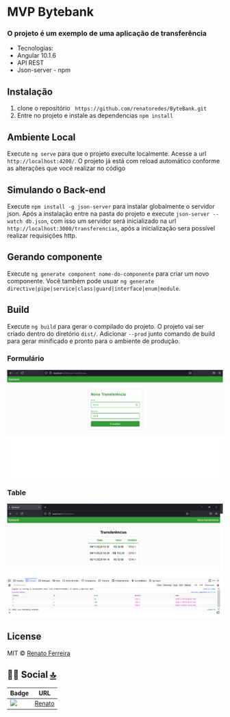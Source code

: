 # MVP Bytebank

### O projeto é um exemplo de uma aplicação de transferência 

* Tecnologias: 
* Angular 10.1.6
* API REST
* Json-server - npm

## Instalação
1.  clone o repositório ` https://github.com/renatoredes/ByteBank.git`
2.  Entre no projeto e instale as dependencias `npm install`

## Ambiente Local

Execute `ng serve` para que o projeto execulte localmente.
Acesse a url `http://localhost:4200/`. O projeto já está com reload automático conforme as alterações que você realizar no código

## Simulando o Back-end

Execute `npm install -g json-server` para instalar globalmente o servidor json. Após a instalação entre na pasta do projeto e execute `json-server --watch db.json`, com isso um servidor será inicializado na url `http://localhost:3000/transferencias`, após a inicialização sera possível realizar requisições http.

## Gerando componente

Execute `ng generate component nome-do-componente` para criar um novo componente. Você também pode usuar `ng generate directive|pipe|service|class|guard|interface|enum|module`.

## Build

Execute `ng build` para gerar o compilado do projeto. O projeto vai ser criado dentro do diretório `dist/`. Adicionar `--prod` junto comando de build para gerar minificado e pronto para o ambiente de produção.

### Formulário
<img src=https://github.com/renatoredes/ByteBank/blob/main/scrin/post.png />

### Table
<img src=https://github.com/renatoredes/ByteBank/blob/main/scrin/get.png />

## License
MIT © [Renato Ferreira](https://github.com/renatoredes)<br />

## 👨👩 Social [🔝](#welcome-badges-4-readmemd-profile)

Badge | URL
------------ | -------------
<img src="https://img.shields.io/badge/LinkedIn-0077B5?style=for-the-badge&logo=linkedin&logoColor=white" /> | [Renato](https://www.linkedin.com/in/renatoredes/)<br />


